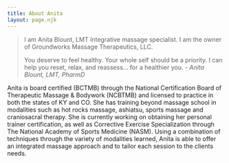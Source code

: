 ```yaml
---
title: About Anita
layout: page.njk
---
```


<blockquote class="relative text-grey-700 text-center p-10 w-full m-1">
I am Anita Blount, LMT Integrative massage specialist.
I am the owner of Groundworks Massage Therapeutics, LLC.

You deserve to feel healthy.
Your whole self should be a priority.
I can help you reset, relax, and reassess... for a healthier you.
<cite class="text-xred"> - Anita Blount, LMT, PharmD</cite>
</blockquote>

Anita is board certified (BCTMB) through the National Certification Board of Therapeutic Massage & Bodywork (NCBTMB) and licensed to practice in both the states of KY and CO. She has training beyond massage school in modalities such as hot rocks massage, ashiatsu, sports massage and craniosacral therapy.  She is currently working on obtaining her personal trainer certification, as well as Corrective Exercise Specialization through The National Academy of Sports Medicine (NASM).  Using a combination of techniques through the variety of modalities learned, Anita is able to offer an integrated massage approach and to tailor each session to the clients needs.


